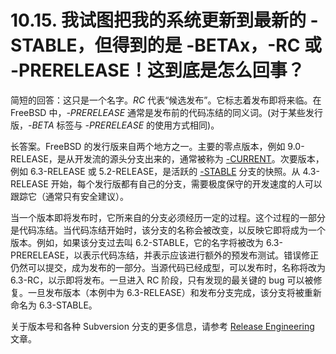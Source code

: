 # 10.15. 我试图把我的系统更新到最新的 -STABLE，但得到的是 -BETAx，-RC 或 -PRERELEASE！这到底是怎么回事？

简短的回答：这只是一个名字。*RC* 代表“候选发布”。它标志着发布即将来临。在 FreeBSD 中，*-PRERELEASE* 通常是发布前的代码冻结的同义词。(对于某些发行版，*-BETA* 标签与 *-PRERELEASE* 的使用方式相同)。

长答案。FreeBSD 的发行版来自两个地方之一。主要的零点版本，例如 9.0-RELEASE，是从开发流的源头分支出来的，通常被称为 [-CURRENT](https://docs.freebsd.org/en/books/faq/#current)。次要版本，例如 6.3-RELEASE 或 5.2-RELEASE，是活跃的 [-STABLE](https://docs.freebsd.org/en/books/faq/#stable) 分支的快照。从 4.3-RELEASE 开始，每个发行版都有自己的分支，需要极度保守的开发速度的人可以跟踪它（通常只有安全建议）。

当一个版本即将发布时，它所来自的分支必须经历一定的过程。这个过程的一部分是代码冻结。当代码冻结开始时，该分支的名称会被改变，以反映它即将成为一个版本。例如，如果该分支过去叫 6.2-STABLE，它的名字将被改为 6.3-PRERELEASE，以表示代码冻结，并表示应该进行额外的预发布测试。错误修正仍然可以提交，成为发布的一部分。当源代码已经成型，可以发布时，名称将改为 6.3-RC，以示即将发布。一旦进入 RC 阶段，只有发现的最关键的 bug 可以被修复。一旦发布版本（本例中为 6.3-RELEASE）和发布分支完成，该分支将被重新命名为 6.3-STABLE。

关于版本号和各种 Subversion 分支的更多信息，请参考 [Release Engineering](https://docs.freebsd.org/en/articles/releng/) 文章。
